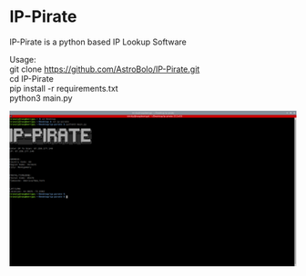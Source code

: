 # IP-Pirate

IP-Pirate is a python based IP Lookup Software

Usage:
<br>git clone https://github.com/AstroBolo/IP-Pirate.git
<br>cd IP-Pirate
<br>pip install -r requirements.txt
<br>python3 main.py

![image](https://raw.githubusercontent.com/AstroBolo/IP-Pirate/main/image.png)
